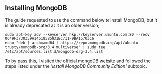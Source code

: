 
## Installing MongoDB 

The guide requested to use the command below to install MongoDB, but it is already deprecated as it is an older version;

```
sudo apt-key adv --keyserver hkp://keyserver.ubuntu.com:80 --recv 0C49F3730359A14518585931BC711F9BA15703C6
echo "deb [ arch=amd64 ] https://repo.mongodb.org/apt/ubuntu trusty/mongodb-org/3.4 multiverse" | sudo tee /etc/apt/sources.list.d/mongodb-org-3.4.list
```

To by pass this, I visited the official mongoDB [website](https://www.mongodb.com/docs/manual/tutorial/install-mongodb-on-ubuntu/) and followed the steps listed under the *'Install MongoDB Community Edition'* subtopic.

